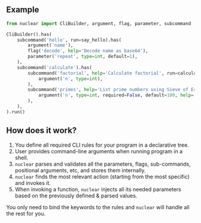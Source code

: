 ## Example

```python
from nuclear import CliBuilder, argument, flag, parameter, subcommand

CliBuilder().has(
    subcommand('hello', run=say_hello).has(
        argument('name'),
        flag('decode', help='Decode name as base64'),
        parameter('repeat', type=int, default=1),
    ),
    subcommand('calculate').has(
        subcommand('factorial', help='Calculate factorial', run=calculate_factorial).has(
            argument('n', type=int),
        ),
        subcommand('primes', help='List prime numbers using Sieve of Eratosthenes', run=calculate_primes).has(
            argument('n', type=int, required=False, default=100, help='maximum number to check'),
        ),
    ),
).run()
```

## How does it work?
1. You define all required CLI rules for your program in a declarative tree.
2. User provides command-line arguments when running program in a shell.
3. `nuclear` parses and validates all the parameters, flags, sub-commands, positional arguments, etc, and stores them internally.
4. `nuclear` finds the most relevant action (starting from the most specific) and invokes it.
5. When invoking a function, `nuclear` injects all its needed parameters based on the previously defined & parsed values.

You only need to bind the keywords to the rules and `nuclear` will handle all the rest for you.

